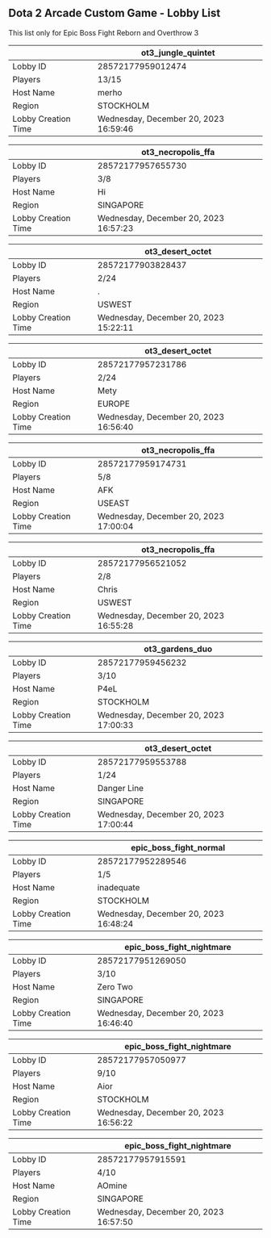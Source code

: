 ## Dota 2 Arcade Custom Game - Lobby List

This list only for Epic Boss Fight Reborn and Overthrow 3

|  | ot3_jungle_quintet |
| ------ | ------ |
| Lobby ID | 28572177959012474 |
| Players | 13/15 |
| Host Name | merho |
| Region | STOCKHOLM |
| Lobby Creation Time | Wednesday, December 20, 2023 16:59:46 |


|  | ot3_necropolis_ffa |
| ------ | ------ |
| Lobby ID | 28572177957655730 |
| Players | 3/8 |
| Host Name | Hi |
| Region | SINGAPORE |
| Lobby Creation Time | Wednesday, December 20, 2023 16:57:23 |


|  | ot3_desert_octet |
| ------ | ------ |
| Lobby ID | 28572177903828437 |
| Players | 2/24 |
| Host Name | . |
| Region | USWEST |
| Lobby Creation Time | Wednesday, December 20, 2023 15:22:11 |


|  | ot3_desert_octet |
| ------ | ------ |
| Lobby ID | 28572177957231786 |
| Players | 2/24 |
| Host Name | Mety |
| Region | EUROPE |
| Lobby Creation Time | Wednesday, December 20, 2023 16:56:40 |


|  | ot3_necropolis_ffa |
| ------ | ------ |
| Lobby ID | 28572177959174731 |
| Players | 5/8 |
| Host Name | AFK |
| Region | USEAST |
| Lobby Creation Time | Wednesday, December 20, 2023 17:00:04 |


|  | ot3_necropolis_ffa |
| ------ | ------ |
| Lobby ID | 28572177956521052 |
| Players | 2/8 |
| Host Name | Chris |
| Region | USWEST |
| Lobby Creation Time | Wednesday, December 20, 2023 16:55:28 |


|  | ot3_gardens_duo |
| ------ | ------ |
| Lobby ID | 28572177959456232 |
| Players | 3/10 |
| Host Name | P4eL |
| Region | STOCKHOLM |
| Lobby Creation Time | Wednesday, December 20, 2023 17:00:33 |


|  | ot3_desert_octet |
| ------ | ------ |
| Lobby ID | 28572177959553788 |
| Players | 1/24 |
| Host Name | Danger Line |
| Region | SINGAPORE |
| Lobby Creation Time | Wednesday, December 20, 2023 17:00:44 |


|  | epic_boss_fight_normal |
| ------ | ------ |
| Lobby ID | 28572177952289546 |
| Players | 1/5 |
| Host Name | inadequate |
| Region | STOCKHOLM |
| Lobby Creation Time | Wednesday, December 20, 2023 16:48:24 |


|  | epic_boss_fight_nightmare |
| ------ | ------ |
| Lobby ID | 28572177951269050 |
| Players | 3/10 |
| Host Name | Zero Two |
| Region | SINGAPORE |
| Lobby Creation Time | Wednesday, December 20, 2023 16:46:40 |


|  | epic_boss_fight_nightmare |
| ------ | ------ |
| Lobby ID | 28572177957050977 |
| Players | 9/10 |
| Host Name | Aior |
| Region | STOCKHOLM |
| Lobby Creation Time | Wednesday, December 20, 2023 16:56:22 |


|  | epic_boss_fight_nightmare |
| ------ | ------ |
| Lobby ID | 28572177957915591 |
| Players | 4/10 |
| Host Name | AOmine |
| Region | SINGAPORE |
| Lobby Creation Time | Wednesday, December 20, 2023 16:57:50 |


